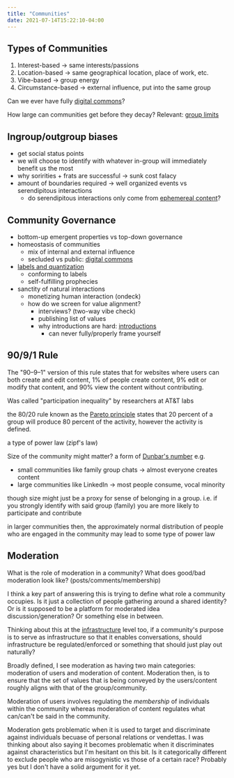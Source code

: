 ```yaml
---
title: "Communities"
date: 2021-07-14T15:22:10-04:00
---
```


## Types of Communities
1.  Interest-based → same interests/passions
2.  Location-based → same geographical location, place of work, etc.
3.  Vibe-based → group energy
4.  Circumstance-based → external influence, put into the same group

Can we ever have fully [digital commons](thoughts/digital-commons.md)?

How large can communities get before they decay? Relevant: [group limits](thoughts/group-limits.md)

## Ingroup/outgroup biases
-   get social status points
-   we will choose to identify with whatever in-group will immediately benefit us the most
-   why soririties + frats are successful → sunk cost falacy
-   amount of boundaries required → well organized events vs serendipitous interactions
	-   do serendipitous interactions only come from [ephemereal content](/thoughts/ephemereal-content)?

## Community Governance
-   bottom-up emergent properties vs top-down governance
-   homeostasis of communities
    -   mix of internal and external influence
    -   secluded vs public: [digital commons](thoughts/digital-commons.md)
-   [labels and quantization](/thoughts/labels-and-quantization)
    -   conforming to labels
    -   self-fulfilling prophecies
-   sanctity of natural interactions
    -   monetizing human interaction (ondeck)
    -   how do we screen for value alignment?
        -   interviews? (two-way vibe check)
        -   publishing list of values
        -   why introductions are hard: [introductions](/thoughts/introductions)
            -   can never fully/properly frame yourself

## 90/9/1 Rule
The "90–9–1" version of this rule states that for websites where users can both create and edit content, 1% of people create content, 9% edit or modify that content, and 90% view the content without contributing.

Was called "participation inequality" by researchers at AT&T labs

 the 80/20 rule known as the [Pareto principle](https://en.wikipedia.org/wiki/Pareto_principle "Pareto principle") states that 20 percent of a group will produce 80 percent of the activity, however the activity is defined.
 
 a type of power law (zipf's law)
 
 Size of the community might matter? a form of [Dunbar's number](thoughts/group-limits.md) e.g.
* small communities like family group chats -> almost everyone creates content
* large communities like LinkedIn -> most people consume, vocal minority
 
though size might just be a proxy for sense of belonging in a group. i.e. if you strongly identify with said group (family) you are more likely to participate and contribute

in larger communities then, the approximately normal distribution of people who are engaged in the community may lead to some type of power law

## Moderation
What is the role of moderation in a community? What does good/bad moderation look like? (posts/comments/membership)

I think a key part of answering this is trying to define what role a community occupies. Is it just a collection of people gathering around a shared identity? Or is it supposed to be a platform for moderated idea discussion/generation? Or something else in between.

Thinking about this at the [infrastructure](/thoughts/infrastructure) level too, if a community's purpose is to serve as infrastructure so that it enables conversations, should infrastructure be regulated/enforced or something that should just play out naturally?

Broadly defined, I see moderation as having two main categories: moderation of users and moderation of content. Moderation then, is to ensure that the set of values that is being conveyed by the users/content roughly aligns with that of the group/community.

Moderation of users involves regulating the *membership* of individuals within the community whereas moderation of content regulates what can/can't be said in the community.

Moderation gets problematic when it is used to target and discriminate against individuals becuase of personal relations or vendettas. I was thinking about also saying it becomes problematic when it discriminates against characteristics but I'm hesitant on this bit. Is it categorically different to exclude people who are misogynistic vs those of a certain race? Probably yes but I don't have a solid argument for it yet.